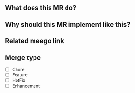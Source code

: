 ## What does this MR do?

<!-- Briefly describe what this MR is about. -->

## Why should this MR implement like this?

<!-- this should be submitted before you start to code. set the MR to WIP state temporarily. -->
<!-- Briefly describe what this MR is about. -->

## Related meego link

<!-- List related meego below. -->

## Merge type

- [ ] Chore
- [ ] Feature
- [ ] HotFix
- [ ] Enhancement
